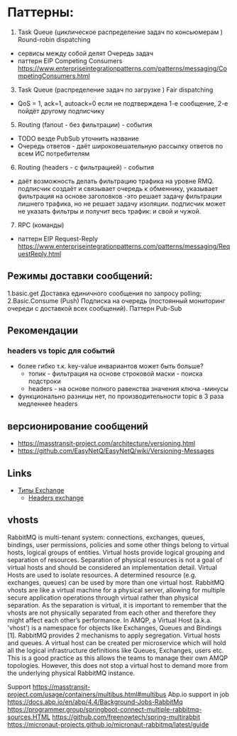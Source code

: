 # Паттерны:

1. Task Queue (циклическое распределение задач по консьюмерам ) Round-robin dispatching
  - сервисы между собой делят Очередь задач 
  - паттерн EIP Competing Consumers https://www.enterpriseintegrationpatterns.com/patterns/messaging/CompetingConsumers.html
3. Task Queue (распределение задач по загрузке ) Fair dispatching
  - QoS = 1, ack=1, autoack=0 если не подтверждена 1-е сообщение, 2-е пойдёт другому подписчику
5. Routing (fanout - без фильтрации) - события
  - TODO везде PubSub уточнить название 
  - Очередь ответов - даёт широковешательную рассылку ответов по всем ИС потребителям
6. Routing (headers - с фильтрацией) - события
  - даёт возможность делать фильтрацию трафика на уровне RMQ. подписчик создаёт и связывает очередь к обменнику, указывает фильтрация на основе заголовков -это решает задачу фильтрации лишнего трафика, но не решает задачу изоляции. подписчик может не указать фильтры и получит весь трафик: и свой и чужой.
7. RPC (команды)
  - паттерн EIP Request-Reply https://www.enterpriseintegrationpatterns.com/patterns/messaging/RequestReply.html

## Режимы доставки сообщений:

1.basic.get Доставка единичного сообщения по запросу polling;
2.Basic.Consume (Push) Подписка на очередь (постоянный мониторинг очереди с доставкой всех сообщений). Паттерн Pub-Sub 

## Рекомендации

### headers vs topic для событий 

- более гибко т.к. key-value инвариантов может быть больше?
  - топик - фильтрация на основе строковой маски - поиска подстроки
  - headers - на основе полного равенства значения ключа
-минусы
- функционально разницы нет, по производительности topic в 3 раза медленнее headers

## версионирование сообщений
* https://masstransit-project.com/architecture/versioning.html
* https://github.com/EasyNetQ/EasyNetQ/wiki/Versioning-Messages

## Links
- [Типы Exchange](https://habr.com/ru/post/489086/)
  - [Headers exchange](https://codedestine.com/rabbitmq-headers-exchange/)

## vhosts
RabbitMQ is multi-tenant system: connections, exchanges, queues, bindings, user permissions, policies and some other things belong to virtual hosts, logical groups of entities.
Virtual hosts provide logical grouping and separation of resources. Separation of physical resources is not a goal of virtual hosts and should be considered an implementation detail.
Virtual Hosts are used to isolate resources. A determined resource (e.g. exchanges, queues) can be used by more than one virtual host.
RabbitMQ vhosts are like a virtual machine for a physical server, allowing for multiple secure application operations through virtual rather than physical separation. As the separation is virtual, it is important to remember that the vhosts are not physically separated from each other and therefore they might affect each other’s performance.
In AMQP, a Virtual Host (a.k.a. 'vhost') is a namespace for objects like Exchanges, Queues and Bindings [1].
RabbitMQ provides 2 mechanisms to apply segregation. Virtual hosts and queues. A virtual host can be created per microservice which will hold all the logical infrastructure definitions like Queues, Exchanges, users etc. This is a good practice as this allows the teams to manage their own AMQP topologies. However, this does not stop a virtual host to demand more from the underlying physical RabbitMQ instance.

Support https://masstransit-project.com/usage/containers/multibus.html#multibus
Abp.io support in job https://docs.abp.io/en/abp/4.4/Background-Jobs-RabbitMq
https://programmer.group/springboot-connect-multiple-rabbitmq-sources.HTML
https://github.com/freenowtech/spring-multirabbit
https://micronaut-projects.github.io/micronaut-rabbitmq/latest/guide
